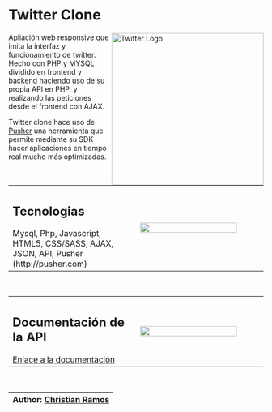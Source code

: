 # Twitter Clone

<img src="https://logos-marcas.com/wp-content/uploads/2020/04/Twitter-Logo.png" align="right"
     alt="Twitter Logo" width="300" height="auto">

Apliación web responsive que imita la interfaz y funcionamiento de twitter. Hecho con PHP y MYSQL dividido en frontend y backend haciendo uso de su propia API en PHP, y realizando las peticiones desde el frontend con AJAX. 

Twitter clone hace uso de [Pusher](http://pusher.com) una herramienta que permite mediante su SDK hacer aplicaciones en tiempo real mucho más optimizadas.

<table>
  <tr>
    <td><h2>Tecnologias</h2> Mysql, Php, Javascript, HTML5, CSS/SASS, AJAX, JSON, API, Pusher (http://pusher.com)</td>
    <td width="50%"><img align="left" width="90%" src="https://i.imgur.com/vm1I6tb.png"></td>     
  </tr> 
</table>

 <br>

<table>
  <tr>
    <td><h2>Documentación de la API</h2> <a href="https://github.com/christivn/twitter-clone/tree/main/documentacion-api">Enlace a la documentación</a></td>
    <td width="50%"><img align="left" width="90%" src="https://i.imgur.com/vm1I6tb.png"></td>     
  </tr> 
</table>


<br>

| Author: [Christian Ramos](http://christivn.es) |
| --- |
